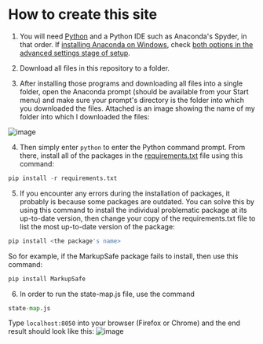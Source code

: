 # How to create this site
1. You will need [Python](https://www.python.org/downloads/) and a Python IDE such as Anaconda's Spyder, in that order. If [installing Anaconda on Windows](https://docs.anaconda.com/anaconda/install/windows/), check [both options in the advanced settings stage of setup](https://docs.anaconda.com/_images/win-install-options.png).
2. Download all files in this repository to a folder.

3. After installing those programs and downloading all files into a single folder, open the Anaconda prompt (should be available from your Start menu) and make sure your prompt's directory is the folder into which you downloaded the files. Attached is an image showing the name of my folder into which I downloaded the files:

![image](https://user-images.githubusercontent.com/11321449/117343965-717ab180-aed7-11eb-9b60-68c600c77185.png)


4.    Then simply enter `python` to enter the Python command prompt. From there, install all of the packages in the [requirements.txt](https://github.com/rileydlynch/Mock-projects/blob/main/Flask-site/requirements.txt) file using this command:
```python
pip install -r requirements.txt
```

5. If you encounter any errors during the installation of packages, it probably is because some packages are outdated. You can solve this by using this command to install the individual problematic package at its up-to-date version, then change your copy of the requirements.txt file to list the most up-to-date version of the package:

```python
pip install <the package's name>
```
So for example, if the MarkupSafe package fails to install, then use this command:
```python
pip install MarkupSafe
```

6. In order to run the state-map.js file, use the command
```python
state-map.js
```

Type `localhost:8050` into your browser (Firefox or Chrome) and the end result should look like this:
![image](https://user-images.githubusercontent.com/11321449/118747592-e0b7b480-b88c-11eb-9fdc-5c7de1f0416d.png)
